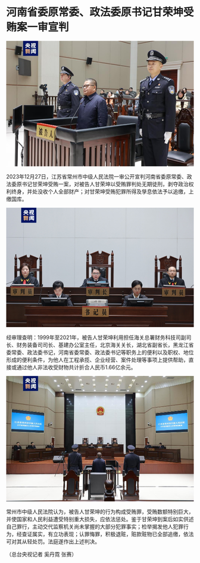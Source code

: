 # 河南省委原常委、政法委原书记甘荣坤受贿案一审宣判

![aa990ca6b98304684248c425e179520d.jpg](./河南省委原常委政法委原书记甘荣坤受贿案一审宣判/aa990ca6b98304684248c425e179520d.jpg)

2023年12月27日，江苏省常州市中级人民法院一审公开宣判河南省委原常委、政法委原书记甘荣坤受贿一案，对被告人甘荣坤以受贿罪判处无期徒刑，剥夺政治权利终身，并处没收个人全部财产；对甘荣坤受贿犯罪所得及孳息依法予以追缴，上缴国库。

![f4dc00142b68432a87ca84f508bfbec4.jpg](./河南省委原常委政法委原书记甘荣坤受贿案一审宣判/f4dc00142b68432a87ca84f508bfbec4.jpg)

经审理查明：1999年至2021年，被告人甘荣坤利用担任海关总署财务科技司副司长、财务装备司司长、基建办公室主任，北京海关关长，湖北省副省长，黑龙江省委常委、政法委书记，河南省委常委、政法委书记等职务上的便利以及职权、地位形成的便利条件，为他人在工程承揽、企业经营、案件处理等事项上提供帮助，直接或通过他人非法收受财物共计折合人民币1.66亿余元。

![725497c233f4eec2ab12d87df48cbf32.jpg](./河南省委原常委政法委原书记甘荣坤受贿案一审宣判/725497c233f4eec2ab12d87df48cbf32.jpg)

常州市中级人民法院认为，被告人甘荣坤的行为构成受贿罪，受贿数额特别巨大，并使国家和人民利益遭受特别重大损失，应依法惩处。鉴于甘荣坤到案后如实供述自己罪行，主动交代监察机关尚未掌握的大部分犯罪事实；检举揭发他人犯罪行为，经查证属实，有立功表现；认罪悔罪，积极退赃，赃款赃物已全部追缴，依法可对其从轻处罚。法庭遂作出上述判决。

（总台央视记者 奚丹霓 张赛）

